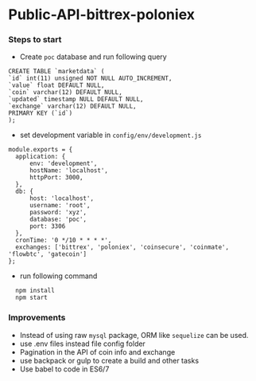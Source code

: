 # Public-API-bittrex-poloniex

### Steps to start

  - Create `poc` database and run following query
  ```
  CREATE TABLE `marketdata` (
  `id` int(11) unsigned NOT NULL AUTO_INCREMENT,
  `value` float DEFAULT NULL,
  `coin` varchar(12) DEFAULT NULL,
  `updated` timestamp NULL DEFAULT NULL,
  `exchange` varchar(12) DEFAULT NULL,
  PRIMARY KEY (`id`)
);
  ```
  - set development variable in `config/env/development.js`
  ```
  module.exports = {
	application: {
		env: 'development',
		hostName: 'localhost',
		httpPort: 3000,
	},
	db: {
		host: 'localhost',
		username: 'root',
		password: 'xyz',
		database: 'poc',
		port: 3306
	},
	cronTime: '0 */10 * * * *',
	exchanges: ['bittrex', 'poloniex', 'coinsecure', 'coinmate', 'flowbtc', 'gatecoin']
};

  ```
  - run following command
  ```
    npm install
    npm start
  ```

### Improvements

  - Instead of using raw `mysql` package, ORM like `sequelize` can be used.
  - use .env files instead file config folder
  - Pagination in the API of coin info and exchange
  - use backpack or gulp to create a build and other tasks
  - Use babel to code in ES6/7
